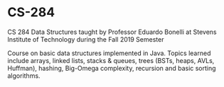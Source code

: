 # CS-284
CS 284 Data Structures taught by Professor Eduardo Bonelli at Stevens Institute of Technology during the Fall 2019 Semester

Course on basic data structures implemented in Java. Topics learned include arrays, linked lists, stacks & queues, trees (BSTs, heaps, AVLs, Huffman), hashing, Big-Omega complexity, recursion and basic sorting algorithms. 
